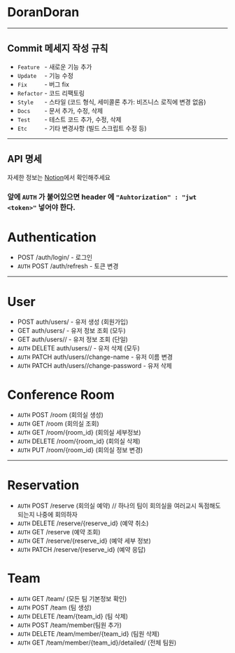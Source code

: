# DoranDoran
---------
## Commit 메세지 작성 규칙

- `Feature ` - 새로운 기능 추가
- `Update  ` - 기능 수정
- `Fix     ` - 버그 fix
- `Refactor` - 코드 리팩토링
- `Style   ` - 스타일 (코드 형식, 세미콜론 추가: 비즈니스 로직에 변경 없음)
- `Docs    ` - 문서 추가, 수정, 삭제
- `Test    ` - 테스트 코드 추가, 수정, 삭제
- `Etc     ` - 기타 변경사항 (빌드 스크립트 수정 등)


------
## API 명세

자세한 정보는 [Notion](https://www.notion.so/API-91a928aa0af940f1a06f136633f4166b)에서 확인해주세요
### 앞에 `AUTH` 가 붙어있으면 header 에 `"Auhtorization" : "jwt <token>"` 넣어야 한다.

# Authentication

- POST /auth/login/ - 로그인
- `AUTH` POST /auth/refresh - 토큰 변경

---

# User

- POST auth/users/ - 유저 생성 (회원가입)
- GET auth/users/ - 유저 정보 조회 (모두)
- GET auth/users/<uid>/ - 유저 정보 조회 (단일)
- `AUTH` DELETE auth/users/<uid>/ - 유저 삭제 (모두)
- `AUTH` PATCH auth/users/<uid>/change-name - 유저 이름 변경
- `AUTH` PATCH auth/users/<uid>/change-password - 유저 삭제

# Conference Room

- `AUTH` POST /room (회의실 생성)
- `AUTH` GET /room (회의실 조회)
- `AUTH` GET /room/{room_id} (회의실 세부정보)
- `AUTH` DELETE /room/{room_id} (회의실 삭제)
- `AUTH` PUT /room/{room_id} (회의실 정보 변경)

---

# Reservation

- `AUTH` POST /reserve (회의실 예약) // 하나의 팀이 회의실을 여러교시 독점해도 되는지 나중에 회의하자
- `AUTH` DELETE /reserve/{reserve_id} (예약 취소)
- `AUTH` GET /reserve (예약 조회)
- `AUTH` GET /reserve/{reserve_id} (예약 세부 정보)
- `AUTH` PATCH /reserve/{reserve_id} (예약 응답)

# Team

- `AUTH` GET /team/ (모든 팀 기본정보 확인)
- `AUTH` POST /team (팀 생성)
- `AUTH` DELETE /team/{team_id} (팀 삭제)
- `AUTH` POST /team/member(팀원 추가)
- `AUTH` DELETE /team/member/{team_id} (팀원 삭제)
- `AUTH` GET /team/member/{team_id}/detailed/ (전체 팀원)